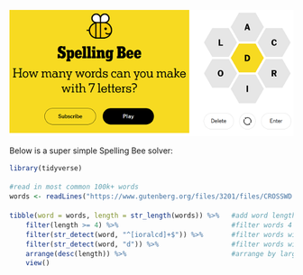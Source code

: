 ![](images/screenshot.png)

Below is a super simple Spelling Bee solver:

``` r
library(tidyverse)

#read in most common 100k+ words
words <- readLines("https://www.gutenberg.org/files/3201/files/CROSSWD.TXT")

tibble(word = words, length = str_length(words)) %>%   #add word length
    filter(length >= 4) %>%                            #filter words 4 characters or more
    filter(str_detect(word, "^[ioralcd]+$")) %>%       #filter words with character set
    filter(str_detect(word, "d")) %>%                  #filter words with middle character
    arrange(desc(length)) %>%                          #arrange by largest words
    view()
```

<br /> <br /> <br /> <br /> <br />
